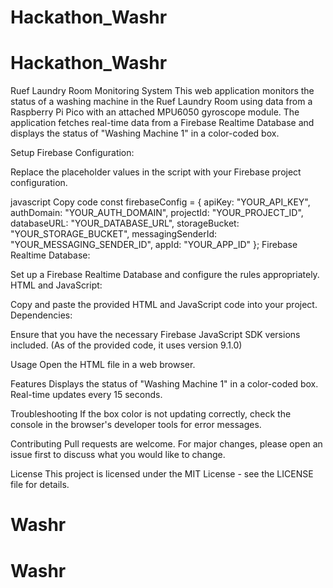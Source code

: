 # Hackathon_Washr
# Hackathon_Washr
Ruef Laundry Room Monitoring System
This web application monitors the status of a washing machine in the Ruef Laundry Room using data from a Raspberry Pi Pico with an attached MPU6050 gyroscope module. The application fetches real-time data from a Firebase Realtime Database and displays the status of "Washing Machine 1" in a color-coded box.

Setup
Firebase Configuration:

Replace the placeholder values in the script with your Firebase project configuration.

javascript
Copy code
const firebaseConfig = {
    apiKey: "YOUR_API_KEY",
    authDomain: "YOUR_AUTH_DOMAIN",
    projectId: "YOUR_PROJECT_ID",
    databaseURL: "YOUR_DATABASE_URL",
    storageBucket: "YOUR_STORAGE_BUCKET",
    messagingSenderId: "YOUR_MESSAGING_SENDER_ID",
    appId: "YOUR_APP_ID"
};
Firebase Realtime Database:

Set up a Firebase Realtime Database and configure the rules appropriately.
HTML and JavaScript:

Copy and paste the provided HTML and JavaScript code into your project.
Dependencies:

Ensure that you have the necessary Firebase JavaScript SDK versions included. (As of the provided code, it uses version 9.1.0)

Usage
Open the HTML file in a web browser.

Features
Displays the status of "Washing Machine 1" in a color-coded box.
Real-time updates every 15 seconds.

Troubleshooting
If the box color is not updating correctly, check the console in the browser's developer tools for error messages.

Contributing
Pull requests are welcome. For major changes, please open an issue first to discuss what you would like to change.

License
This project is licensed under the MIT License - see the LICENSE file for details.

# Washr
# Washr
